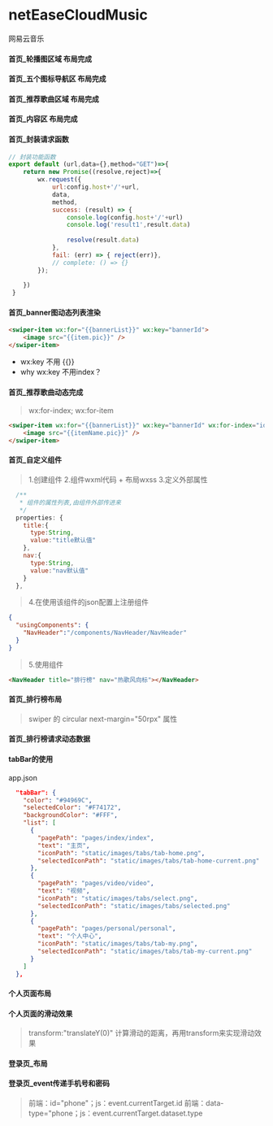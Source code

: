 # netEaseCloudMusic
网易云音乐

#### 首页_轮播图区域  布局完成

#### 首页_五个图标导航区 布局完成

#### 首页_推荐歌曲区域 布局完成

#### 首页_内容区 布局完成

#### 首页_封装请求函数
```js
// 封装功能函数
export default (url,data={},method="GET")=>{
    return new Promise((resolve,reject)=>{
        wx.request({
            url:config.host+'/'+url,
            data,
            method,
            success: (result) => {
                console.log(config.host+'/'+url)
                console.log('result1',result.data)
                
                resolve(result.data)
            },
            fail: (err) => { reject(err)},
            // complete: () => {}
        });
          
    })
 }   
```

#### 首页_banner图动态列表渲染

```html
<swiper-item wx:for="{{bannerList}}" wx:key="bannerId">
    <image src="{{item.pic}}" />
</swiper-item>
```

* wx:key 不用 {{}}
* why wx:key 不用index？


#### 首页_推荐歌曲动态完成

> wx:for-index; wx:for-item

```html
<swiper-item wx:for="{{bannerList}}" wx:key="bannerId" wx:for-index="idx" wx:for-item="itemName">
    <image src="{{itemName.pic}}" />
</swiper-item>
```

#### 首页_自定义组件

> 1.创建组件
> 2.组件wxml代码 + 布局wxss
> 3.定义外部属性

```js
  /**
   * 组件的属性列表,由组件外部传进来
   */
  properties: {
    title:{
      type:String,
      value:"title默认值"
    },
    nav:{
      type:String,
      value:"nav默认值"
    }
  },
```

> 4.在使用该组件的json配置上注册组件

```json
{
  "usingComponents": {
    "NavHeader":"/components/NavHeader/NavHeader"
  }
}
```

> 5.使用组件

```html
<NavHeader title="排行榜" nav="热歌风向标"></NavHeader>
```

#### 首页_排行榜布局

> swiper 的 circular next-margin="50rpx" 属性

#### 首页_排行榜请求动态数据

#### tabBar的使用
app.json
```json
  "tabBar": {
    "color": "#94969C",
    "selectedColor": "#F74172",
    "backgroundColor": "#FFF",
    "list": [
      {
        "pagePath": "pages/index/index",
        "text": "主页",
        "iconPath": "static/images/tabs/tab-home.png",
        "selectedIconPath": "static/images/tabs/tab-home-current.png"
      },
      {
        "pagePath": "pages/video/video",
        "text": "视频",
        "iconPath": "static/images/tabs/select.png",
        "selectedIconPath": "static/images/tabs/selected.png"
      },
      {
        "pagePath": "pages/personal/personal",
        "text": "个人中心",
        "iconPath": "static/images/tabs/tab-my.png",
        "selectedIconPath": "static/images/tabs/tab-my-current.png"
      }
    ]
  },
```

#### 个人页面布局

#### 个人页面的滑动效果
> transform:"translateY(0)"
> 计算滑动的距离，再用transform来实现滑动效果

#### 登录页_布局

#### 登录页_event传递手机号和密码
> 前端：id="phone"；js：event.currentTarget.id
> 前端：data-type="phone；js：event.currentTarget.dataset.type